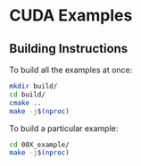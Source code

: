 # CUDA Examples

## Building Instructions

To build all the examples at once:

```bash
mkdir build/
cd build/
cmake ..
make -j$(nproc)
```

To build a particular example:

```bash
cd 00X_example/
make -j$(nproc)
```
